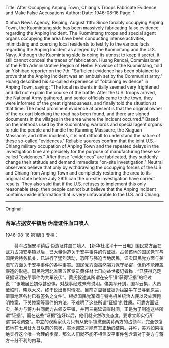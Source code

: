 Title: After Occupying Anping Town, Chiang's Troops Fabricate Evidence and Make False Accusations
Author:
Date: 1946-08-16
Page: 1

Xinhua News Agency, Beiping, August 11th: Since forcibly occupying Anping Town, the Kuomintang side has been massively fabricating false evidence regarding the Anping Incident. The Kuomintang troops and special agent organs occupying the area have been conducting intense activities, intimidating and coercing local residents to testify to the various facts regarding the Anping Incident as alleged by the Kuomintang and the U.S. Navy. Although the Kuomintang side is doing its utmost to keep it secret, it still cannot conceal the traces of fabrication. Huang Rencai, Commissioner of the Fifth Administrative Region of Hebei Province of the Kuomintang, told an Yishibao reporter on the 7th: "Sufficient evidence has been obtained to prove that the Anping Incident was an ambush set by the Communist army." Huang described his so-called experience of "obtaining evidence" in Anping Town, saying: "The local residents initially seemed very frightened and did not explain the course of the battle. After the U.S. troops arrived, the National Army gathered, and senior officials came to the town, they were informed of the great righteousness, and finally told the situation at that time. The most prominent evidence at present is that the original owner of the ox cart blocking the road has been found, and there are signed documents in the villages in the area where the incident occurred." Based on the methods used by the Kuomintang warlords and special agent organs to rule the people and handle the Kunming Massacre, the Xiaguan Massacre, and other incidents, it is not difficult to understand the nature of these so-called "evidences." Reliable sources confirm that the joint U.S.-Chiang military occupation of Anping Town and the repeated delays in the investigation time are precisely for the purpose of manufacturing these so-called "evidences." After these "evidences" are fabricated, they suddenly change their attitude and demand immediate "on-site investigation." Neutral observers believe that only by withdrawing the occupying forces of the U.S. and Chiang from Anping Town and completely restoring the area to its original state before July 29th can the on-site investigation have correct results. They also said that if the U.S. refuses to implement this only reasonable step, then people cannot but believe that the Anping Incident contains inside information that is very unfavorable to the U.S. and Chiang.



<hr /> 

Original: 


### 蒋军占据安平镇后  伪造证件血口喷人

1946-08-16
第1版()
专栏：

　　蒋军占据安平镇后
    伪造证件血口喷人
    【新华社北平十一日电】国民党方面在武力占领安平镇以后，已大量伪造关于安平事件的假证据。占领该地的国民党军与国民党特务机关，已进行了猛烈活动，恐吓与强迫当地居民，证实国民党方面与美海军方面关于安平事件的各种事实。国民党方面虽然竭力保守秘密，但仍不能掩盖假造的形迹。国民党河北省第五区专员黄任材七日向益世报记者称：“已获得充足证据证明安平事件为共军设伏”。黄氏叙述其所谓在安平镇“获得证据”的经过说：“该地居民初似甚恐惧，对战事经过未有说明。俟美军开到，国军云集，大员莅临时，晓以大义，终于说出当时情况。目前之显著证据为拦路牛车已寻到原主，肇事地区各村已有签名之文件”。根据国民党军阀与特务机关统治人民以及处理昆明惨案、下关惨案等事件的方法，不难明了这些所谓“证据”的性质。可靠方面证实，美方与蒋方共同武力占领安平镇，并再三拖延调查时间，正是为了制造这些所谓“证据”。而在这些“证据”造好以后，他们就突然改变态度，要求立即实行所谓“实地调查”。中立的观察家认为只有从安平镇撤退美蒋两方的占领军，完全恢复该地在七月廿九日以前的原状，实地调查才能有其正确的结果。并称，美方如果拒绝实行这个唯一合理的步骤，那么人们就不能不相信安平事件包含着对于美方与蒋方十分不利的内幕。
